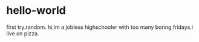 # hello-world
first try.random.
hi,im a jobless highschooler with too many boring fridays.i live on pizza.
